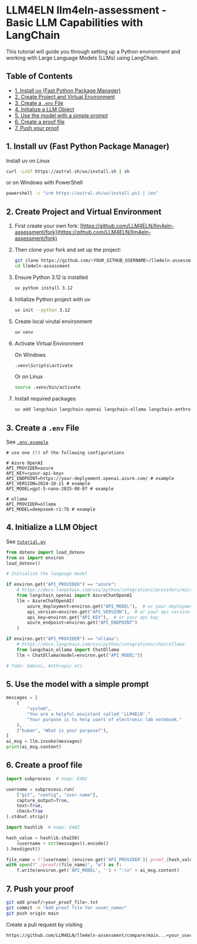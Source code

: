 # LLM4ELN llm4eln-assessment - Basic LLM Capabilities with LangChain <!-- omit in toc -->

This tutorial will guide you through setting up a Python environment and working with Large Language Models (LLMs) using LangChain.

## Table of Contents <!-- omit in toc -->

- [1. Install uv (Fast Python Package Manager)](#1-install-uv-fast-python-package-manager)
- [2. Create Project and Virtual Environment](#2-create-project-and-virtual-environment)
- [3. Create a `.env` File](#3-create-a-env-file)
- [4. Initialize a LLM Object](#4-initialize-a-llm-object)
- [5. Use the model with a simple prompt](#5-use-the-model-with-a-simple-prompt)
- [6. Create a proof file](#6-create-a-proof-file)
- [7. Push your proof](#7-push-your-proof)

## 1. Install uv (Fast Python Package Manager)

Install uv on Linux

```bash
curl -LsSf https://astral.sh/uv/install.sh | sh
```

or on Windows with PowerShell

```bash
powershell -c "irm https://astral.sh/uv/install.ps1 | iex"
```

## 2. Create Project and Virtual Environment

1. First create your own fork: [https://github.com/LLM4ELN/llm4eln-assessment/fork](https://github.com/LLM4ELN/llm4eln-assessment/fork)

2. Then clone your fork and set up the project:

    ```bash
    git clone https://github.com/<YOUR_GITHUB_USERNAME>/llm4eln-assessment
    cd llm4eln-assessment
    ```

3. Ensure Python 3.12 is installed

    ```bash
    uv python install 3.12
    ```

4. Initialize Python project with uv

    ```bash
    uv init --python 3.12
    ```

5. Create local virutal environment

    ```bash
    uv venv
    ```

6. Activate Virtual Environment

    On Windows

    ```bash
    .venv\Scripts\activate
    ```

    Or on Linux

    ```bash
    source .venv/bin/activate
    ```

7. Install required packages

    ```bash
    uv add langchain langchain-openai langchain-ollama langchain-anthropic langchain-google-genai langchain-ollama python-dotenv
    ```

## 3. Create a `.env` File

See [`.env.example`](.env.example)

```env
# use one (!) of the following configurations

# Azure OpenAI
API_PROVIDER=azure
API_KEY=<your-api-key>
API_ENDPOINT=https://your-deplyoment.openai.azure.com/ # example
API_VERSION=2024-10-21 # example
API_MODEL=gpt-5-nano-2025-08-07 # example

# ollama
API_PROVIDER=ollama
API_MODEL=deepseek-r1:7b # example
```

## 4. Initialize a LLM Object

See [`tutorial.py`](tutorial.py)

```py
from dotenv import load_dotenv
from os import environ
load_dotenv()

# Initialize the language model

if environ.get("API_PROVIDER") == "azure":
    # https://docs.langchain.com/oss/python/integrations/providers/microsoft
    from langchain_openai import AzureChatOpenAI
    llm = AzureChatOpenAI(
        azure_deployment=environ.get("API_MODEL"),  # or your deployment
        api_version=environ.get("API_VERSION"),  # or your api version
        api_key=environ.get("API_KEY"),  # or your api key
        azure_endpoint=environ.get("API_ENDPOINT")
    )

if environ.get("API_PROVIDER") == "ollama":
    # https://docs.langchain.com/oss/python/integrations/chat/ollama
    from langchain_ollama import ChatOllama
    llm = ChatOllama(model=environ.get("API_MODEL"))

# ToDo: Gemini, Anthropic etc.
```

## 5. Use the model with a simple prompt

```py
messages = [
    (
        "system",
        "You are a helpful assistant called 'LLM4ELN'."
        "Your purpose is to help users of electronic lab notebook."
    ),
    ("human", "What is your purpose?"),
]
ai_msg = llm.invoke(messages)
print(ai_msg.content)
```

## 6. Create a proof file

```py
import subprocess  # noqa: E402

username = subprocess.run(
    ["git", "config", "user.name"],
    capture_output=True,
    text=True,
    check=True
).stdout.strip()

import hashlib  # noqa: E402

hash_value = hashlib.sha256(
    (username + str(messages)).encode()
).hexdigest()

file_name = f"{username}_{environ.get('API_PROVIDER')}_proof_{hash_value}.txt"
with open(f"./proof/{file_name}", "w") as f:
    f.write(environ.get('API_MODEL', '') + ":\n" + ai_msg.content)
```

## 7. Push your proof

```bash
git add proof/<your_proof_file>.txt
git commit -m "Add proof file for <user_name>"
git push origin main
```

Create a pull request by visiting

```txt
https://github.com/LLM4ELN/llm4eln-assessment/compare/main...<your_username>:llm4eln-assessment:main
```
